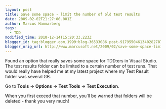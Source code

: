 ```yaml
---
layout: post
title: Save some space - limit the number of old test results
date: 2009-02-02T21:27:00.001Z
author: Marcus Hammarberg
tags:
  - TDD
modified_time: 2010-12-14T15:20:33.223Z
blogger_id: tag:blogger.com,1999:blog-36533086.post-9179550461340282787
blogger_orig_url: http://www.marcusoft.net/2009/02/save-some-space-limit-number-of-old.html
---
```


Found an option that really saves some space for TDD:ers in Visual Studio. The test results folder can be limited to a certain number of test runs. That would really have helped me at my latest project where my Test Result folder was several GB.

Go to **Tools** → **Options** → **Test Tools** → **Test Execution**.


When you first exceed that number, you'll be warned that folders will be deleted - thank you very much!
